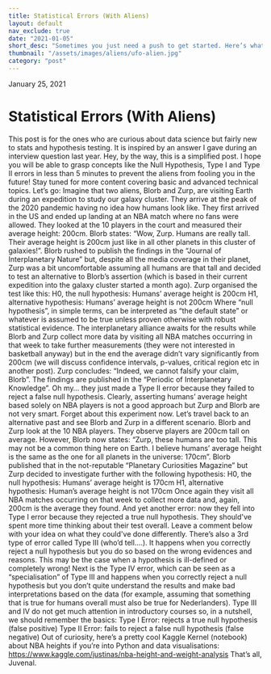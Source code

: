 ```yaml
---
title: Statistical Errors (With Aliens)
layout: default
nav_exclude: true
date: "2021-01-05"
short_desc: "Sometimes you just need a push to get started. Here’s what worked for me."
thumbnail: "/assets/images/aliens/ufo-alien.jpg"
category: "post"
---
```

January 25, 2021
# Statistical Errors (With Aliens)

This post is for the ones who are curious about data science but fairly new to stats and hypothesis testing. It is inspired by an answer I gave during an interview question last year.
Hey, by the way, this is a simplified post. I hope you will be able to grasp concepts like the Null Hypothesis, Type I and Type II errors in less than 5 minutes to prevent the aliens from fooling you in the future! Stay tuned for more content covering basic and advanced technical topics. 
Let’s go:
Imagine that two aliens, Blorb and Zurp, are visiting Earth during an expedition to study our galaxy cluster. They arrive at the peak of the 2020 pandemic having no idea how humans look like. They first arrived in the US and ended up landing at an NBA match where no fans were allowed. They looked at the 10 players in the court and measured their average height: 200cm. 
Blorb states: “Wow, Zurp. Humans are really tall. Their average height is 200cm just like in all other planets in this cluster of galaxies!”. Blorb rushed to publish the findings in the “Journal of Interplanetary Nature” but, despite all the media coverage in their planet, Zurp was a bit uncomfortable assuming all humans are that tall and decided to test an alternative to Blorb’s assertion (which is based in their current expedition into the galaxy cluster started a month ago).
Zurp organised the test like this:
H0, the null hypothesis: Humans’ average height is 200cm
H1, alternative hypothesis: Humans’ average height is not 200cm
Where “null hypothesis”, in simple terms, can be interpreted as “the default state” or whatever is assumed to be true unless proven otherwise with robust statistical evidence.
The interplanetary alliance awaits for the results while Blorb and Zurp collect more data by visiting all NBA matches occurring in that week to take further measurements (they were not interested in basketball anyway) but in the end the average didn’t vary significantly from 200cm (we will discuss confidence intervals, p-values, critical region etc in another post). Zurp concludes: “Indeed, we cannot falsify your claim, Blorb”. The findings are published in the “Periodic of Interplanetary Knowledge”. Oh my… they just made a Type II error because they failed to reject a false null hypothesis. 
Clearly, asserting humans’ average height based solely on NBA players is not a good approach but Zurp and Blorb are not very smart.
Forget about this experiment now. Let’s travel back to an alternative past and see Blorb and Zurp in a different scenario.
Blorb and Zurp look at the 10 NBA players. They observe players are 200cm tall on average. However, Blorb now states: “Zurp, these humans are too tall. This may not be a common thing here on Earth. I believe humans’ average height is the same as the one for all planets in the universe: 170cm”. Blorb published that in the not-reputable “Planetary Curiosities Magazine” but Zurp decided to investigate further with the following hypothesis:
H0, the null hypothesis: Humans’ average height is 170cm
H1, alternative hypothesis: Human’s average height is not 170cm
Once again they visit all NBA matches occurring on that week to collect more data and, again, 200cm is the average they found. And yet another error: now they fell into Type I error because they rejected a true null hypothesis. 
They should've spent more time thinking about their test overall. Leave a comment below with your idea on what they could've done differently.
There’s also a 3rd type of error called Type III (who’d tell.…). It happens when you correctly reject a null hypothesis but you do so based on the wrong evidences and reasons. This may be the case when  a hypothesis is ill-defined or completely wrong!
Next is the Type IV error, which can be seen as a “specialisation” of Type III and happens when you correctly reject a null hypothesis but you don’t quite understand the results and make bad interpretations based on the data (for example, assuming that something that is true for humans overall must also be true for Nederlanders).
Type III and IV do not get much attention in introductory courses so, in a nutshell, we should remember the basics: 
Type I Error:  rejects a true null hypothesis (false positive)
Type II Error: fails to reject a false null hypothesis (false negative)
Out of curiosity, here’s a pretty cool Kaggle Kernel (notebook) about NBA heights if you’re into Python and data visualisations: https://www.kaggle.com/justinas/nba-height-and-weight-analysis 
That’s all, Juvenal.


